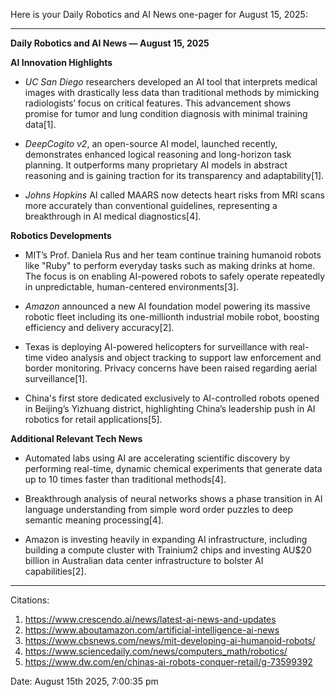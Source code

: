 Here is your Daily Robotics and AI News one-pager for August 15, 2025:

---

**Daily Robotics and AI News — August 15, 2025**

**AI Innovation Highlights**

- *UC San Diego* researchers developed an AI tool that interprets medical images with drastically less data than traditional methods by mimicking radiologists’ focus on critical features. This advancement shows promise for tumor and lung condition diagnosis with minimal training data[1].

- *DeepCogito v2*, an open-source AI model, launched recently, demonstrates enhanced logical reasoning and long-horizon task planning. It outperforms many proprietary AI models in abstract reasoning and is gaining traction for its transparency and adaptability[1].

- *Johns Hopkins* AI called MAARS now detects heart risks from MRI scans more accurately than conventional guidelines, representing a breakthrough in AI medical diagnostics[4].

**Robotics Developments**

- MIT’s Prof. Daniela Rus and her team continue training humanoid robots like "Ruby" to perform everyday tasks such as making drinks at home. The focus is on enabling AI-powered robots to safely operate repeatedly in unpredictable, human-centered environments[3].

- *Amazon* announced a new AI foundation model powering its massive robotic fleet including its one-millionth industrial mobile robot, boosting efficiency and delivery accuracy[2].

- Texas is deploying AI-powered helicopters for surveillance with real-time video analysis and object tracking to support law enforcement and border monitoring. Privacy concerns have been raised regarding aerial surveillance[1].

- China's first store dedicated exclusively to AI-controlled robots opened in Beijing’s Yizhuang district, highlighting China’s leadership push in AI robotics for retail applications[5].

**Additional Relevant Tech News**

- Automated labs using AI are accelerating scientific discovery by performing real-time, dynamic chemical experiments that generate data up to 10 times faster than traditional methods[4].

- Breakthrough analysis of neural networks shows a phase transition in AI language understanding from simple word order puzzles to deep semantic meaning processing[4].

- Amazon is investing heavily in expanding AI infrastructure, including building a compute cluster with Trainium2 chips and investing AU$20 billion in Australian data center infrastructure to bolster AI capabilities[2].

---

Citations:
1. https://www.crescendo.ai/news/latest-ai-news-and-updates
2. https://www.aboutamazon.com/artificial-intelligence-ai-news
3. https://www.cbsnews.com/news/mit-developing-ai-humanoid-robots/
4. https://www.sciencedaily.com/news/computers_math/robotics/
5. https://www.dw.com/en/chinas-ai-robots-conquer-retail/g-73599392

Date: August 15th 2025, 7:00:35 pm